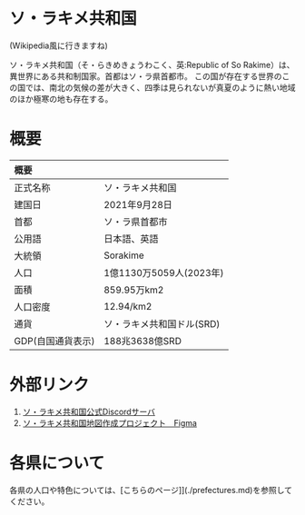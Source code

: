 # ソ・ラキメ共和国
(Wikipedia風に行きますね)

ソ・ラキメ共和国（そ・らきめきょうわこく、英:Republic of So Rakime）は、異世界にある共和制国家。首都はソ・ラ県首都市。
この国が存在する世界のこの国では、南北の気候の差が大きく、四季は見られないが真夏のように熱い地域のほか極寒の地も存在する。

# 概要
|概要||
|:-|:-|
|正式名称|ソ・ラキメ共和国|
|建国日|2021年9月28日|
|首都|ソ・ラ県首都市|
|公用語|日本語、英語|
|大統領|Sorakime|
|人口|1億1130万5059人(2023年)|
|面積|859.95万km2|
|人口密度|12.94/km2|
|通貨|ソ・ラキメ共和国ドル(SRD)|
|GDP(自国通貨表示)|188兆3638億SRD|

# 外部リンク
1. [ソ・ラキメ共和国公式Discordサーバ](https://discord.gg/b6a2xKQCn6)
2. [ソ・ラキメ共和国地図作成プロジェクト　Figma](https://www.figma.com/file/dzdxRcoz35KUi4xa5z75XF?node-id=702:184&comments-enabled=1&viewer=1&locale=ja)

# 各県について
各県の人口や特色については、[こちらのページ]](./prefectures.md)を参照してください。
